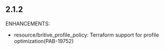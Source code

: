 ## 2.1.2

ENHANCEMENTS:

* resource/britive_profile_policy: Terraform support for profile optimization(PAB-19752)